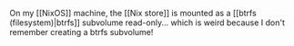 
On my [[NixOS]] machine, the [[Nix store]] is mounted as a [[btrfs (filesystem)|btrfs]] subvolume read-only... which is weird because I don't remember creating a btrfs subvolume!